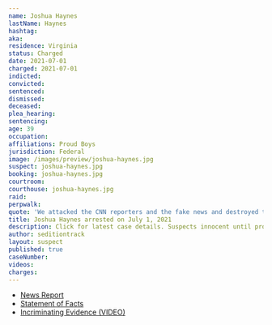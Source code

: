 ```yaml
---
name: Joshua Haynes
lastName: Haynes
hashtag:
aka:
residence: Virginia
status: Charged
date: 2021-07-01
charged: 2021-07-01
indicted:
convicted:
sentenced:
dismissed:
deceased:
plea_hearing:
sentencing:
age: 39
occupation:
affiliations: Proud Boys
jurisdiction: Federal
image: /images/preview/joshua-haynes.jpg
suspect: joshua-haynes.jpg
booking: joshua-haynes.jpg
courtroom:
courthouse: joshua-haynes.jpg
raid:
perpwalk:
quote: 'We attacked the CNN reporters and the fake news and destroyed tens of thousands of dollars of their video and television equipment here‘s a picture behind me of the pile we made out of it.'
title: Joshua Haynes arrested on July 1, 2021
description: Click for latest case details. Suspects innocent until proven guilty.
author: seditiontrack
layout: suspect
published: true
caseNumber:
videos:
charges:
---
```

- [News Report](https://www.msn.com/en-us/news/crime/covington-man-arrested-charged-in-connection-with-capitol-attacks/ar-AALG1lP)
- [Statement of Facts](https://www.justice.gov/usao-dc/case-multi-defendant/file/1408561/download)
- [Incriminating Evidence (VIDEO)](https://vimeo.com/498179103)
